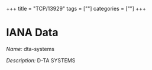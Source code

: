 +++
title = "TCP/13929"
tags = [""]
categories = [""]
+++

# IANA Data

_Name:_ dta-systems

_Description:_ D-TA SYSTEMS

